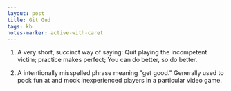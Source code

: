 ```yaml
---
layout: post
title: Git Gud
tags: kb
notes-marker: active-with-caret
---
```

1. A very short, succinct way of saying: Quit playing the incompetent victim; practice makes perfect; You can do better, so do better.

2. A intentionally misspelled phrase meaning "get good." Generally used to pock fun at and mock inexperienced
players in a particular video game.
